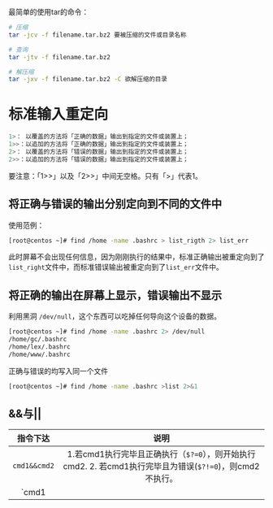 
最简单的使用tar的命令：

```bash
# 压缩
tar -jcv -f filename.tar.bz2 要被压缩的文件或目录名称

# 查询
tar -jtv -f filename.tar.bz2

# 解压缩
tar -jxv -f filename.tar.bz2 -C 欲解压缩的目录
```

# 标准输入重定向

```bash
1>： 以覆盖的方法将「正确的数据」输出到指定的文件或装置上；
1>>：以追加的方法将「正确的数据」输出到指定的文件或装置上；
2>： 以覆盖的方法将「错误的数据」输出到指定的文件或装置上；
2>>：以追加的方法将「错误的数据」输出到指定的文件或装置上；
```


要注意：「1>>」以及「2>>」中间无空格。只有「>」代表1。
## 将正确与错误的输出分别定向到不同的文件中

使用范例：
```bash
[root@centos ~]# find /home -name .bashrc > list_rigth 2> list_err
```

此时屏幕不会出现任何信息，因为刚刚执行的结果中，标准正确输出被重定向到了`list_right`文件中，而标准错误输出被重定向到了`list_err`文件中。

## 将正确的输出在屏幕上显示，错误输出不显示
利用黑洞 `/dev/null`，这个东西可以吃掉任何导向这个设备的数据。
```bash
[root@centos ~]# find /home -name .bashrc 2> /dev/null
/home/gc/.bashrc
/home/lex/.bashrc
/home/www/.bashrc
```
正确与错误的均写入同一个文件
```bash
[root@centos ~]# find /home -name .bashrc >list 2>&1
```

## &&与||
|指令下达|说明|
|:-:|:-:|
|`cmd1&&cmd2`|1.若cmd1执行完毕且正确执行（`$?=0`），则开始执行cmd2. 2. 若cmd1执行完毕且为错误(`$?!=0`)，则cmd2不执行。|
|`cmd1||cmd2`|1.若cmd1执行完毕且正确执行，则cmd2不执行。2.若cmd1执行完毕且错误，则开始执行cmd2.|

